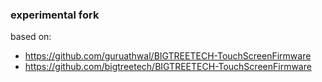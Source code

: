 
### experimental fork

based on:
* https://github.com/guruathwal/BIGTREETECH-TouchScreenFirmware
* https://github.com/bigtreetech/BIGTREETECH-TouchScreenFirmware
